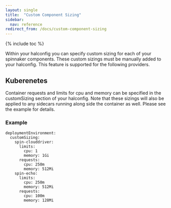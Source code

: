 ```yaml
---
layout: single
title:  "Custom Component Sizing"
sidebar:
  nav: reference
redirect_from: /docs/custom-component-sizing
---
```


{% include toc %}


Within your halconfig you can specify custom sizing for each of your spinnaker components. These custom sizings must be manually added to your halconfig. This feature is supported for the following providers.

## Kuberenetes

Container requests and limits for cpu and memory can be specified in the customSizing section of your halconfig. Note that these sizings will also be applied to any sidecars running along side the container as well. Please see the example for details.

### Example
```
deploymentEnvironment:
  customSizing:
    spin-clouddriver:
      limits:
        cpu: 1
        memory: 1Gi
      requests:
        cpu: 250m
        memory: 512Mi
    spin-echo:
      limits:
        cpu: 250m
        memory: 512Mi
      requests:
        cpu: 100m
        memory: 128Mi
```